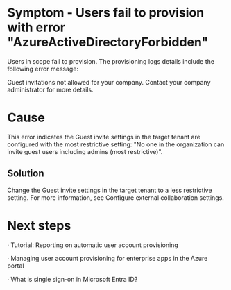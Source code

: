 <!-- PageHeader="\##### End the script" -->


# Symptom - Users fail to provision with error "AzureActiveDirectoryForbidden"

Users in scope fail to provision. The provisioning logs details include the following error message:

Guest invitations not allowed for your company. Contact your company administrator for more details.


# Cause

This error indicates the Guest invite settings in the target tenant are configured with the most restrictive setting: "No one in the organization can invite guest users including admins (most restrictive)".


## Solution

Change the Guest invite settings in the target tenant to a less restrictive setting. For more information, see Configure external collaboration settings.


# Next steps

· Tutorial: Reporting on automatic user account provisioning

· Managing user account provisioning for enterprise apps in the Azure portal

· What is single sign-on in Microsoft Entra ID?
